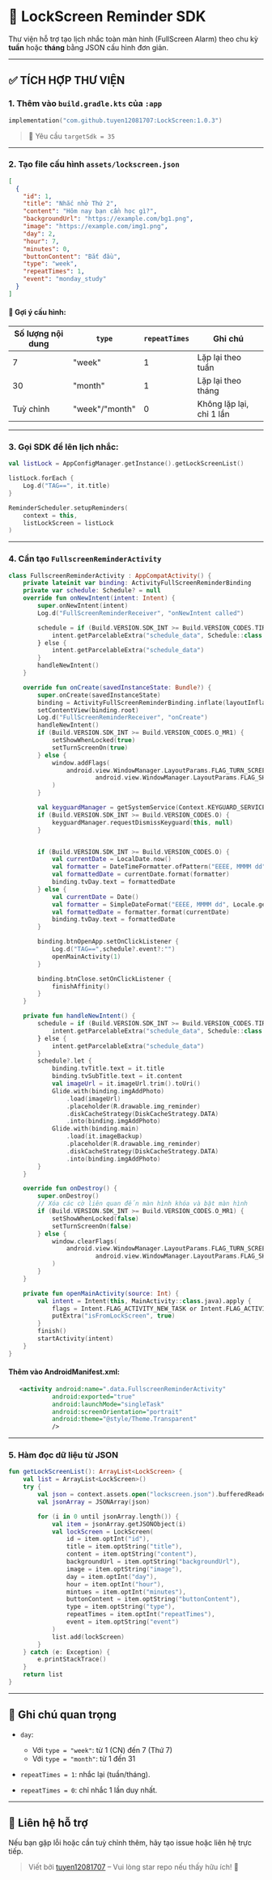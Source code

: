 
# 📱 LockScreen Reminder SDK

Thư viện hỗ trợ tạo lịch nhắc toàn màn hình (FullScreen Alarm) theo chu kỳ **tuần** hoặc **tháng** bằng JSON cấu hình đơn giản.

---

## ✅ TÍCH HỢP THƯ VIỆN

### 1. Thêm vào `build.gradle.kts` của `:app`

```kotlin
implementation("com.github.tuyen12081707:LockScreen:1.0.3")
```

> 🔧 Yêu cầu `targetSdk = 35`

---

### 2. Tạo file cấu hình `assets/lockscreen.json`

```json
[
  {
    "id": 1,
    "title": "Nhắc nhở Thứ 2",
    "content": "Hôm nay bạn cần học gì?",
    "backgroundUrl": "https://example.com/bg1.png",
    "image": "https://example.com/img1.png",
    "day": 2,
    "hour": 7,
    "minutes": 0,
    "buttonContent": "Bắt đầu",
    "type": "week",
    "repeatTimes": 1,
    "event": "monday_study"
  }
]
```

#### 📌 Gợi ý cấu hình:
| Số lượng nội dung | `type`  | `repeatTimes` | Ghi chú                         |
|-------------------|---------|----------------|----------------------------------|
| 7                 | "week"  | 1              | Lặp lại theo tuần               |
| 30                | "month" | 1              | Lặp lại theo tháng              |
| Tuỳ chỉnh         | "week"/"month" | 0 | Không lặp lại, chỉ 1 lần        |

---

### 3. Gọi SDK để lên lịch nhắc:

```kotlin
val listLock = AppConfigManager.getInstance().getLockScreenList()

listLock.forEach {
    Log.d("TAG==", it.title)
}

ReminderScheduler.setupReminders(
    context = this,
    listLockScreen = listLock
)
```

---

### 4. Cần tạo `FullscreenReminderActivity`

```kotlin
class FullscreenReminderActivity : AppCompatActivity() {
    private lateinit var binding: ActivityFullScreenReminderBinding
    private var schedule: Schedule? = null
    override fun onNewIntent(intent: Intent) {
        super.onNewIntent(intent)
        Log.d("FullScreenReminderReceiver", "onNewIntent called")

        schedule = if (Build.VERSION.SDK_INT >= Build.VERSION_CODES.TIRAMISU) {
            intent.getParcelableExtra("schedule_data", Schedule::class.java)
        } else {
            intent.getParcelableExtra("schedule_data")
        }
        handleNewIntent()
    }

    override fun onCreate(savedInstanceState: Bundle?) {
        super.onCreate(savedInstanceState)
        binding = ActivityFullScreenReminderBinding.inflate(layoutInflater)
        setContentView(binding.root)
        Log.d("FullScreenReminderReceiver", "onCreate")
        handleNewIntent()
        if (Build.VERSION.SDK_INT >= Build.VERSION_CODES.O_MR1) {
            setShowWhenLocked(true)
            setTurnScreenOn(true)
        } else {
            window.addFlags(
                android.view.WindowManager.LayoutParams.FLAG_TURN_SCREEN_ON or
                        android.view.WindowManager.LayoutParams.FLAG_SHOW_WHEN_LOCKED
            )
        }

        val keyguardManager = getSystemService(Context.KEYGUARD_SERVICE) as KeyguardManager
        if (Build.VERSION.SDK_INT >= Build.VERSION_CODES.O) {
            keyguardManager.requestDismissKeyguard(this, null)
        }


        if (Build.VERSION.SDK_INT >= Build.VERSION_CODES.O) {
            val currentDate = LocalDate.now()
            val formatter = DateTimeFormatter.ofPattern("EEEE, MMMM dd")
            val formattedDate = currentDate.format(formatter)
            binding.tvDay.text = formattedDate
        } else {
            val currentDate = Date()
            val formatter = SimpleDateFormat("EEEE, MMMM dd", Locale.getDefault())
            val formattedDate = formatter.format(currentDate)
            binding.tvDay.text = formattedDate
        }

        binding.btnOpenApp.setOnClickListener {
            Log.d("TAG==",schedule?.event?:"")
            openMainActivity(1)
        }

        binding.btnClose.setOnClickListener {
            finishAffinity()
        }
    }

    private fun handleNewIntent() {
        schedule = if (Build.VERSION.SDK_INT >= Build.VERSION_CODES.TIRAMISU) {
            intent.getParcelableExtra("schedule_data", Schedule::class.java)
        } else {
            intent.getParcelableExtra("schedule_data")
        }
        schedule?.let {
            binding.tvTitle.text = it.title
            binding.tvSubTitle.text = it.content
            val imageUrl = it.imageUrl.trim().toUri()
            Glide.with(binding.imgAddPhoto)
                .load(imageUrl)
                .placeholder(R.drawable.img_reminder)
                .diskCacheStrategy(DiskCacheStrategy.DATA)
                .into(binding.imgAddPhoto)
            Glide.with(binding.main)
                .load(it.imageBackup)
                .placeholder(R.drawable.img_reminder)
                .diskCacheStrategy(DiskCacheStrategy.DATA)
                .into(binding.imgAddPhoto)
        }
    }

    override fun onDestroy() {
        super.onDestroy()
        // Xóa các cờ liên quan đến màn hình khóa và bật màn hình
        if (Build.VERSION.SDK_INT >= Build.VERSION_CODES.O_MR1) {
            setShowWhenLocked(false)
            setTurnScreenOn(false)
        } else {
            window.clearFlags(
                android.view.WindowManager.LayoutParams.FLAG_TURN_SCREEN_ON or
                        android.view.WindowManager.LayoutParams.FLAG_SHOW_WHEN_LOCKED
            )
        }
    }

    private fun openMainActivity(source: Int) {
        val intent = Intent(this, MainActivity::class.java).apply {
            flags = Intent.FLAG_ACTIVITY_NEW_TASK or Intent.FLAG_ACTIVITY_CLEAR_TOP
            putExtra("isFromLockScreen", true)
        }
        finish()
        startActivity(intent)
    }
}
```

#### Thêm vào AndroidManifest.xml:

```xml
   <activity android:name=".data.FullscreenReminderActivity"
            android:exported="true"
            android:launchMode="singleTask"
            android:screenOrientation="portrait"
            android:theme="@style/Theme.Transparent"
            />
```

---

### 5. Hàm đọc dữ liệu từ JSON

```kotlin
fun getLockScreenList(): ArrayList<LockScreen> {
    val list = ArrayList<LockScreen>()
    try {
        val json = context.assets.open("lockscreen.json").bufferedReader().use { it.readText() }
        val jsonArray = JSONArray(json)

        for (i in 0 until jsonArray.length()) {
            val item = jsonArray.getJSONObject(i)
            val lockScreen = LockScreen(
                id = item.optInt("id"),
                title = item.optString("title"),
                content = item.optString("content"),
                backgroundUrl = item.optString("backgroundUrl"),
                image = item.optString("image"),
                day = item.optInt("day"),
                hour = item.optInt("hour"),
                mintues = item.optInt("minutes"),
                buttonContent = item.optString("buttonContent"),
                type = item.optString("type"),
                repeatTimes = item.optInt("repeatTimes"),
                event = item.optString("event")
            )
            list.add(lockScreen)
        }
    } catch (e: Exception) {
        e.printStackTrace()
    }
    return list
}
```

---

## 📌 Ghi chú quan trọng

- `day`:
    - Với `type = "week"`: từ 1 (CN) đến 7 (Thứ 7)
    - Với `type = "month"`: từ 1 đến 31

- `repeatTimes = 1`: nhắc lại (tuần/tháng).
- `repeatTimes = 0`: chỉ nhắc 1 lần duy nhất.

---

## 📧 Liên hệ hỗ trợ

Nếu bạn gặp lỗi hoặc cần tuỳ chỉnh thêm, hãy tạo issue hoặc liên hệ trực tiếp.

> Viết bởi [tuyen12081707](https://github.com/tuyen12081707) – Vui lòng star repo nếu thấy hữu ích! 🌟
